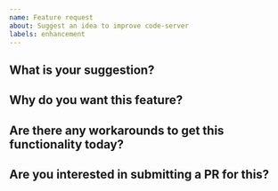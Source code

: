 ```yaml
---
name: Feature request
about: Suggest an idea to improve code-server
labels: enhancement
---
```


## What is your suggestion?

## Why do you want this feature?

## Are there any workarounds to get this functionality today?

## Are you interested in submitting a PR for this?
